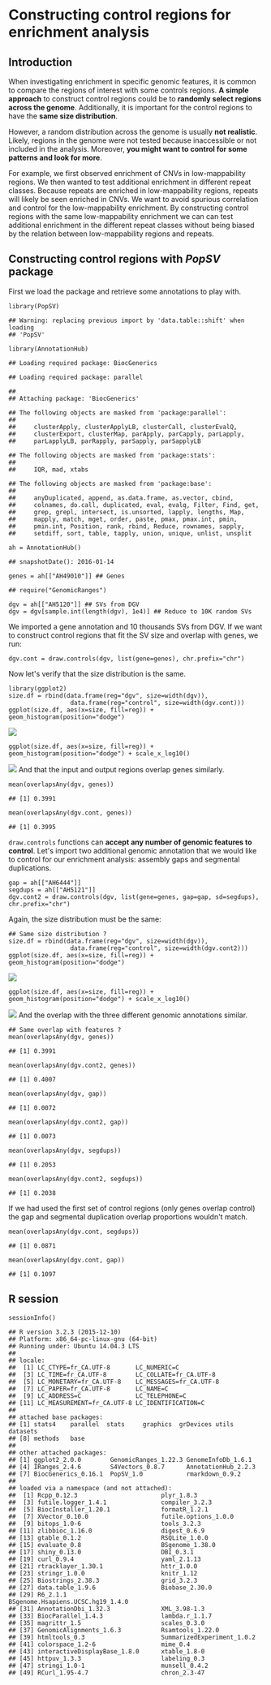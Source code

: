 Constructing control regions for enrichment analysis
====================================================

Introduction
------------

When investigating enrichment in specific genomic features, it is common to compare the regions of interest with some controls regions. **A simple approach** to construct control regions could be to **randomly select regions across the genome**. Additionally, it is important for the control regions to have the **same size distribution**.

However, a random distribution across the genome is usually **not realistic**. Likely, regions in the genome were not tested because inaccessible or not included in the analysis. Moreover, **you might want to control for some patterns and look for more**.

For example, we first observed enrichment of CNVs in low-mappability regions. We then wanted to test additional enrichment in different repeat classes. Because repeats are enriched in low-mappability regions, repeats will likely be seen enriched in CNVs. We want to avoid spurious correlation and control for the low-mappability enrichment. By constructing control regions with the same low-mappability enrichment we can can test additional enrichment in the different repeat classes without being biased by the relation between low-mappability regions and repeats.

Constructing control regions with *PopSV* package
-------------------------------------------------

First we load the package and retrieve some annotations to play with.

``` {.r}
library(PopSV)
```

    ## Warning: replacing previous import by 'data.table::shift' when loading
    ## 'PopSV'

``` {.r}
library(AnnotationHub)
```

    ## Loading required package: BiocGenerics

    ## Loading required package: parallel

    ## 
    ## Attaching package: 'BiocGenerics'

    ## The following objects are masked from 'package:parallel':
    ## 
    ##     clusterApply, clusterApplyLB, clusterCall, clusterEvalQ,
    ##     clusterExport, clusterMap, parApply, parCapply, parLapply,
    ##     parLapplyLB, parRapply, parSapply, parSapplyLB

    ## The following objects are masked from 'package:stats':
    ## 
    ##     IQR, mad, xtabs

    ## The following objects are masked from 'package:base':
    ## 
    ##     anyDuplicated, append, as.data.frame, as.vector, cbind,
    ##     colnames, do.call, duplicated, eval, evalq, Filter, Find, get,
    ##     grep, grepl, intersect, is.unsorted, lapply, lengths, Map,
    ##     mapply, match, mget, order, paste, pmax, pmax.int, pmin,
    ##     pmin.int, Position, rank, rbind, Reduce, rownames, sapply,
    ##     setdiff, sort, table, tapply, union, unique, unlist, unsplit

``` {.r}
ah = AnnotationHub()
```

    ## snapshotDate(): 2016-01-14

``` {.r}
genes = ah[["AH49010"]] ## Genes
```

    ## require("GenomicRanges")

``` {.r}
dgv = ah[["AH5120"]] ## SVs from DGV
dgv = dgv[sample.int(length(dgv), 1e4)] ## Reduce to 10K random SVs
```

We imported a gene annotation and 10 thousands SVs from DGV. If we want to construct control regions that fit the SV size and overlap with genes, we run:

``` {.r}
dgv.cont = draw.controls(dgv, list(gene=genes), chr.prefix="chr")
```

Now let's verify that the size distribution is the same.

``` {.r}
library(ggplot2)
size.df = rbind(data.frame(reg="dgv", size=width(dgv)),
                 data.frame(reg="control", size=width(dgv.cont)))
ggplot(size.df, aes(x=size, fill=reg)) + geom_histogram(position="dodge")
```

![](ConstructingControlRegions_files/figure-markdown_github/unnamed-chunk-3-1.png)

``` {.r}
ggplot(size.df, aes(x=size, fill=reg)) + geom_histogram(position="dodge") + scale_x_log10()
```

![](ConstructingControlRegions_files/figure-markdown_github/unnamed-chunk-3-2.png)
 And that the input and output regions overlap genes similarly.

``` {.r}
mean(overlapsAny(dgv, genes))
```

    ## [1] 0.3991

``` {.r}
mean(overlapsAny(dgv.cont, genes))
```

    ## [1] 0.3995

`draw.controls` functions can **accept any number of genomic features to control**. Let's import two additional genomic annotation that we would like to control for our enrichment analysis: assembly gaps and segmental duplications.

``` {.r}
gap = ah[["AH6444"]]
segdups = ah[["AH5121"]]
dgv.cont2 = draw.controls(dgv, list(gene=genes, gap=gap, sd=segdups), chr.prefix="chr")
```

Again, the size distribution must be the same:

``` {.r}
## Same size distribution ?
size.df = rbind(data.frame(reg="dgv", size=width(dgv)),
                 data.frame(reg="control", size=width(dgv.cont2)))
ggplot(size.df, aes(x=size, fill=reg)) + geom_histogram(position="dodge")
```

![](ConstructingControlRegions_files/figure-markdown_github/unnamed-chunk-6-1.png)

``` {.r}
ggplot(size.df, aes(x=size, fill=reg)) + geom_histogram(position="dodge") + scale_x_log10()
```

![](ConstructingControlRegions_files/figure-markdown_github/unnamed-chunk-6-2.png)
 And the overlap with the three different genomic annotations similar.

``` {.r}
## Same overlap with features ?
mean(overlapsAny(dgv, genes))
```

    ## [1] 0.3991

``` {.r}
mean(overlapsAny(dgv.cont2, genes))
```

    ## [1] 0.4007

``` {.r}
mean(overlapsAny(dgv, gap))
```

    ## [1] 0.0072

``` {.r}
mean(overlapsAny(dgv.cont2, gap))
```

    ## [1] 0.0073

``` {.r}
mean(overlapsAny(dgv, segdups))
```

    ## [1] 0.2053

``` {.r}
mean(overlapsAny(dgv.cont2, segdups))
```

    ## [1] 0.2038

If we had used the first set of control regions (only genes overlap control) the gap and segmental duplication overlap proportions wouldn't match.

``` {.r}
mean(overlapsAny(dgv.cont, segdups))
```

    ## [1] 0.0871

``` {.r}
mean(overlapsAny(dgv.cont, gap))
```

    ## [1] 0.1097

R session
---------

``` {.r}
sessionInfo()
```

    ## R version 3.2.3 (2015-12-10)
    ## Platform: x86_64-pc-linux-gnu (64-bit)
    ## Running under: Ubuntu 14.04.3 LTS
    ## 
    ## locale:
    ##  [1] LC_CTYPE=fr_CA.UTF-8       LC_NUMERIC=C              
    ##  [3] LC_TIME=fr_CA.UTF-8        LC_COLLATE=fr_CA.UTF-8    
    ##  [5] LC_MONETARY=fr_CA.UTF-8    LC_MESSAGES=fr_CA.UTF-8   
    ##  [7] LC_PAPER=fr_CA.UTF-8       LC_NAME=C                 
    ##  [9] LC_ADDRESS=C               LC_TELEPHONE=C            
    ## [11] LC_MEASUREMENT=fr_CA.UTF-8 LC_IDENTIFICATION=C       
    ## 
    ## attached base packages:
    ## [1] stats4    parallel  stats     graphics  grDevices utils     datasets 
    ## [8] methods   base     
    ## 
    ## other attached packages:
    ## [1] ggplot2_2.0.0        GenomicRanges_1.22.3 GenomeInfoDb_1.6.1  
    ## [4] IRanges_2.4.6        S4Vectors_0.8.7      AnnotationHub_2.2.3 
    ## [7] BiocGenerics_0.16.1  PopSV_1.0            rmarkdown_0.9.2     
    ## 
    ## loaded via a namespace (and not attached):
    ##  [1] Rcpp_0.12.3                       plyr_1.8.3                       
    ##  [3] futile.logger_1.4.1               compiler_3.2.3                   
    ##  [5] BiocInstaller_1.20.1              formatR_1.2.1                    
    ##  [7] XVector_0.10.0                    futile.options_1.0.0             
    ##  [9] bitops_1.0-6                      tools_3.2.3                      
    ## [11] zlibbioc_1.16.0                   digest_0.6.9                     
    ## [13] gtable_0.1.2                      RSQLite_1.0.0                    
    ## [15] evaluate_0.8                      BSgenome_1.38.0                  
    ## [17] shiny_0.13.0                      DBI_0.3.1                        
    ## [19] curl_0.9.4                        yaml_2.1.13                      
    ## [21] rtracklayer_1.30.1                httr_1.0.0                       
    ## [23] stringr_1.0.0                     knitr_1.12                       
    ## [25] Biostrings_2.38.3                 grid_3.2.3                       
    ## [27] data.table_1.9.6                  Biobase_2.30.0                   
    ## [29] R6_2.1.1                          BSgenome.Hsapiens.UCSC.hg19_1.4.0
    ## [31] AnnotationDbi_1.32.3              XML_3.98-1.3                     
    ## [33] BiocParallel_1.4.3                lambda.r_1.1.7                   
    ## [35] magrittr_1.5                      scales_0.3.0                     
    ## [37] GenomicAlignments_1.6.3           Rsamtools_1.22.0                 
    ## [39] htmltools_0.3                     SummarizedExperiment_1.0.2       
    ## [41] colorspace_1.2-6                  mime_0.4                         
    ## [43] interactiveDisplayBase_1.8.0      xtable_1.8-0                     
    ## [45] httpuv_1.3.3                      labeling_0.3                     
    ## [47] stringi_1.0-1                     munsell_0.4.2                    
    ## [49] RCurl_1.95-4.7                    chron_2.3-47

